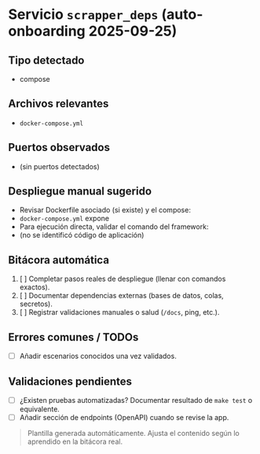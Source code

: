 # Servicio `scrapper_deps` (auto-onboarding 2025-09-25)

## Tipo detectado
- compose

## Archivos relevantes
- `docker-compose.yml`

## Puertos observados
- (sin puertos detectados)

## Despliegue manual sugerido
- Revisar Dockerfile asociado (si existe) y el compose: 
- `docker-compose.yml` expone 
- Para ejecución directa, validar el comando del framework: 
- (no se identificó código de aplicación)

## Bitácora automática
1. [ ] Completar pasos reales de despliegue (llenar con comandos exactos).
2. [ ] Documentar dependencias externas (bases de datos, colas, secretos).
3. [ ] Registrar validaciones manuales o salud (`/docs`, ping, etc.).

## Errores comunes / TODOs
- [ ] Añadir escenarios conocidos una vez validados.

## Validaciones pendientes
- [ ] ¿Existen pruebas automatizadas? Documentar resultado de `make test` o equivalente.
- [ ] Añadir sección de endpoints (OpenAPI) cuando se revise la app.

> Plantilla generada automáticamente. Ajusta el contenido según lo aprendido en la bitácora real.
